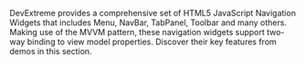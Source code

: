 DevExtreme provides a comprehensive set of HTML5 JavaScript Navigation Widgets that includes Menu, NavBar, TabPanel, Toolbar and many others. Making use of the MVVM pattern, these navigation widgets support two-way binding to view model properties. Discover their key features from demos in this section.